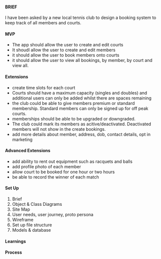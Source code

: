 #### BRIEF

I have been asked by a new local tennis club to design a booking system to keep track of all members and courts.


#### MVP

* The app should allow the user to create and edit courts
* It shoudl allow the user to create and edit members
* it should allow the user to book members onto courts
* it should allow the user to view all bookings, by member, by court and view all.

#### Extensions
 * create time slots for each court
 * Courts should have a maximum capacity (singles and doubles) and additional users can only be added whilst there are spaces remaining
 * the club could be able to give members premium or standard membership. Standard members can only be signed up for off peak courts. 
 * memberships should be able to be upgraded or downgraded.
 * The club could mark its members as acitive/deactivated. Deactivated members will not show in the create bookings.
 * add more details about member, address, dob, contact details, opt in marketing

#### Advanced Extensions
* add ability to rent out equipment such as racquets and balls 
* add profile photo of each member
* allow court to be booked for one hour or two hours
* be able to record the winner of each match

#### Set Up
1. Brief
2. Object & Class Diagrams
3. Site Map
4. User needs, user journey, proto persona
5. Wireframe
6. Set up file structure
7. Models & database



#### Learnings


#### Process



